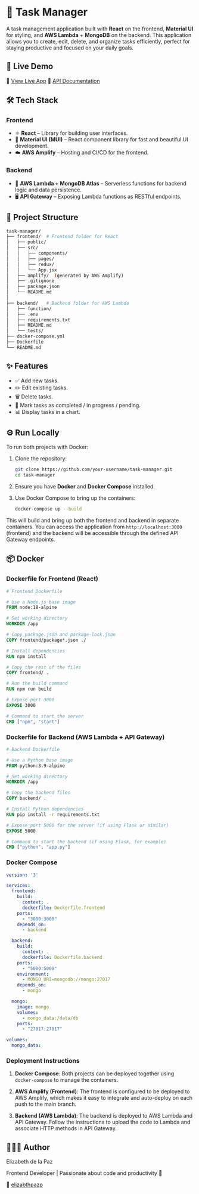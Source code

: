 # 📝 Task Manager

A task management application built with **React** on the frontend, **Material UI** for styling, and **AWS Lambda** + **MongoDB** on the backend. This application allows you to create, edit, delete, and organize tasks efficiently, perfect for staying productive and focused on your daily goals.

## 🚀 Live Demo

🔗 [View Live App](https://main.dc8x0h8y0gxom.amplifyapp.com/) 
🔗 [API Documentation](https://elizabthpazp.github.io/task-manager-backend/) 

## 🛠️ Tech Stack

### Frontend
- ⚛️ **React** – Library for building user interfaces.
- 🎨 **Material UI (MUI)** – React component library for fast and beautiful UI development.
- ☁️ **AWS Amplify** – Hosting and CI/CD for the frontend.

### Backend
- 🧠 **AWS Lambda + MongoDB Atlas** – Serverless functions for backend logic and data persistence.
- 🖥️ **API Gateway** – Exposing Lambda functions as RESTful endpoints.

## 📂 Project Structure

```bash
task-manager/
├── frontend/  # Frontend folder for React
│   ├── public/
│   ├── src/
│   │   ├── components/
│   │   ├── pages/
│   │   ├── redux/
│   │   └── App.jsx
│   ├── amplify/  (generated by AWS Amplify)
│   ├── .gitignore
│   ├── package.json
│   └── README.md
│
├── backend/   # Backend folder for AWS Lambda
│   ├── function/
│   ├── .env
│   ├── requirements.txt
│   ├── README.md
│   └── tests/
├── docker-compose.yml
├── Dockerfile
└── README.md
```

## ✨ Features

- ✅ Add new tasks.
- ✏️ Edit existing tasks.
- 🗑️ Delete tasks.
- 📌 Mark tasks as completed / in progress / pending.
- 📊 Display tasks in a chart.
  
## ⚙️ Run Locally

To run both projects with Docker:

1. Clone the repository:
   ```bash
   git clone https://github.com/your-username/task-manager.git
   cd task-manager
   ```

2. Ensure you have **Docker** and **Docker Compose** installed.

3. Use Docker Compose to bring up the containers:
   ```bash
   docker-compose up --build
   ```

This will build and bring up both the frontend and backend in separate containers. You can access the application from `http://localhost:3000` (frontend) and the backend will be accessible through the defined API Gateway endpoints.

## 📦 Docker

### Dockerfile for Frontend (React)

```Dockerfile
# Frontend Dockerfile

# Use a Node.js base image
FROM node:18-alpine

# Set working directory
WORKDIR /app

# Copy package.json and package-lock.json
COPY frontend/package*.json ./

# Install dependencies
RUN npm install

# Copy the rest of the files
COPY frontend/ .

# Run the build command
RUN npm run build

# Expose port 3000
EXPOSE 3000

# Command to start the server
CMD ["npm", "start"]
```

### Dockerfile for Backend (AWS Lambda + API Gateway)

```Dockerfile
# Backend Dockerfile

# Use a Python base image
FROM python:3.9-alpine

# Set working directory
WORKDIR /app

# Copy the backend files
COPY backend/ .

# Install Python dependencies
RUN pip install -r requirements.txt

# Expose port 5000 for the server (if using Flask or similar)
EXPOSE 5000

# Command to start the backend (if using Flask, for example)
CMD ["python", "app.py"]
```

### Docker Compose

```yaml
version: '3'

services:
  frontend:
    build:
      context: .
      dockerfile: Dockerfile.frontend
    ports:
      - "3000:3000"
    depends_on:
      - backend

  backend:
    build:
      context: .
      dockerfile: Dockerfile.backend
    ports:
      - "5000:5000"
    environment:
      - MONGO_URI=mongodb://mongo:27017
    depends_on:
      - mongo

  mongo:
    image: mongo
    volumes:
      - mongo_data:/data/db
    ports:
      - "27017:27017"

volumes:
  mongo_data:
```

### Deployment Instructions

1. **Docker Compose**: Both projects can be deployed together using `docker-compose` to manage the containers.

2. **AWS Amplify (Frontend)**: The frontend is configured to be deployed to AWS Amplify, which makes it easy to integrate and auto-deploy on each push to the main branch.

3. **Backend (AWS Lambda)**: The backend is deployed to AWS Lambda and API Gateway. Follow the instructions to upload the code to Lambda and associate HTTP methods in API Gateway.

## 👩🏻‍💻 Author

Elizabeth de la Paz

Frontend Developer | Passionate about code and productivity 🚀

💜 [elizabthpazp](https://github.com/elizabthpazp)
